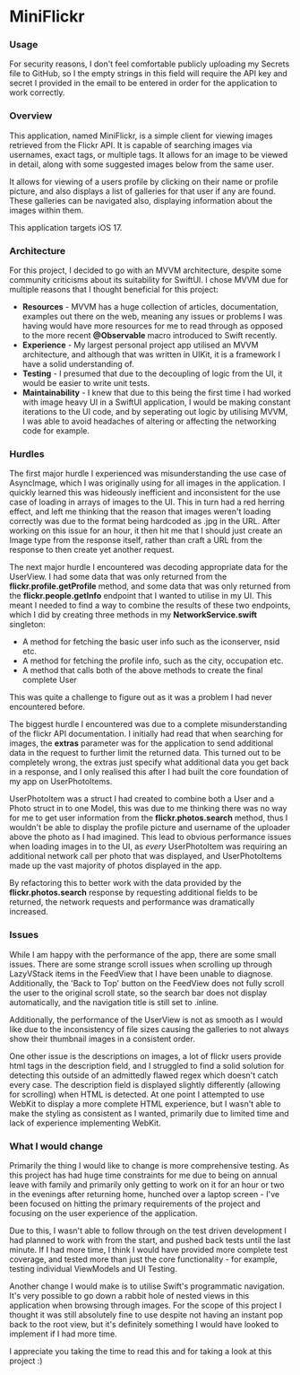 # MiniFlickr

### Usage


For security reasons, I don't feel comfortable publicly uploading my Secrets file to GitHub, so I the empty strings in this field will require the API key and secret I provided in the email to be entered in order for the application to work correctly. 

### Overview


This application, named MiniFlickr, is a simple client for viewing images retrieved from the Flickr API. It is capable of searching images via usernames, exact tags, or multiple tags. It allows for an image to be viewed in detail, along with some suggested images below from the same user. 

It allows for viewing of a users profile by clicking on their name or profile picture, and also displays a list of galleries for that user if any are found. These galleries can be navigated also, displaying information about the images within them. 

This application targets iOS 17. 

### Architecture


For this project, I decided to go with an MVVM architecture, despite some community criticisms about its suitability for SwiftUI. I chose MVVM due for multiple reasons that I thought beneficial for this project: 


- **Resources** - MVVM has a huge collection of articles, documentation, examples out there on the web, meaning any issues or problems I was having would have more resources for me to read through as opposed to the more recent **@Observable** macro introduced to Swift recently. 
- **Experience** - My largest personal project app utilised an MVVM architecture, and although that was written in UIKit, it is a framework I have a solid understanding of. 
- **Testing** - I presumed that due to the decoupling of logic from the UI, it would be easier to write unit tests.
- **Maintainability** - I knew that due to this being the first time I had worked with image heavy UI in a SwiftUI application, I would be making constant iterations to the UI code, and by seperating out logic by utilising MVVM, I was able to avoid headaches of altering or affecting the networking code for example. 

### Hurdles


The first major hurdle I experienced was misunderstanding the use case of AsyncImage, which I was originally using for all images in the application. I quickly learned this was hideously inefficient and inconsistent for the use case of loading in arrays of images to the UI. This in turn had a red herring effect, and left me thinking that the reason that images weren't loading correctly was due to the format being hardcoded as .jpg in the URL. After working on this issue for an hour, it then hit me that I should just create an Image type from the response itself, rather than craft a URL from the response to then create yet another request. 

The next major hurdle I encountered was decoding appropriate data for the UserView. I had some data that was only returned from the **flickr.profile.getProfile** method, and some data that was only returned from the **flickr.people.getInfo** endpoint that I wanted to utilise in my UI. This meant I needed to find a way to combine the results of these two endpoints, which I did by creating three methods in my **NetworkService.swift** singleton: 


- A method for fetching the basic user info such as the iconserver, nsid etc. 
- A method for fetching the profile info, such as the city, occupation etc.
- A method that calls both of the above methods to create the final complete User

This was quite a challenge to figure out as it was a problem I had never encountered before. 

The biggest hurdle I encountered was due to a complete misunderstanding of the flickr API documentation. I initially had read that when searching for images, the **extras** parameter was for the application to send additional data in the request to further limit the returned data. This turned out to be completely wrong, the extras just specify what additional data you get back in a response, and I only realised this after I had built the core foundation of my app on UserPhotoItems. 

UserPhotoItem was a struct I had created to combine both a User and a Photo struct in to one Model, this was due to me thinking there was no way for me to get user information from the **flickr.photos.search** method, thus I wouldn't be able to display the profile picture and username of the uploader above the photo as I had imagined. This lead to obvious performance issues when loading images in to the UI, as *every* UserPhotoItem was requiring an additional network call per photo that was displayed, and UserPhotoItems made up the vast majority of photos displayed in the app. 

By refactoring this to better work with the data provided by the **flickr.photos.search** response by requesting additional fields to be returned, the network requests and performance was dramatically increased. 

### Issues


While I am happy with the performance of the app, there are some small issues. There are some strange scroll issues when scrolling up through LazyVStack items in the FeedView that I have been unable to diagnose. Additionally, the 'Back to Top' button on the FeedView does not fully scroll the user to the original scroll state, so the search bar does not display automatically, and the navigation title is still set to .inline. 

Additionally, the performance of the UserView is not as smooth as I would like due to the inconsistency of file sizes causing the galleries to not always show their thumbnail images in a consistent order.

One other issue is the descriptions on images, a lot of flickr users provide html tags in the description field, and I struggled to find a solid solution for detecting this outside of an admittedly flawed regex which doesn't catch every case. The description field is displayed slightly differently (allowing for scrolling) when HTML is detected. At one point I attempted to use WebKit to display a more complete HTML experience, but I wasn't able to make the styling as consistent as I wanted, primarily due to limited time and lack of experience implementing WebKit. 

### What I would change


Primarily the thing I would like to change is more comprehensive testing. As this project has had huge time constraints for me due to being on annual leave with family and primarily only getting to work on it for an hour or two in the evenings after returning home, hunched over a laptop screen - I've been focused on hitting the primary requirements of the project and focusing on the user experience of the application. 

Due to this, I wasn't able to follow through on the test driven development I had planned to work with from the start, and pushed back tests until the last minute. If I had more time, I think I would have provided more complete test coverage, and tested more than just the core functionality - for example, testing individual ViewModels and UI Testing. 

Another change I would make is to utilise Swift's programmatic navigation. It's very possible to go down a rabbit hole of nested views in this application when browsing through images. For the scope of this project I thought it was still absolutely fine to use despite not having an instant pop back to the root view, but it's definitely something I would have looked to implement if I had more time.

I appreciate you taking the time to read this and for taking a look at this project :) 

